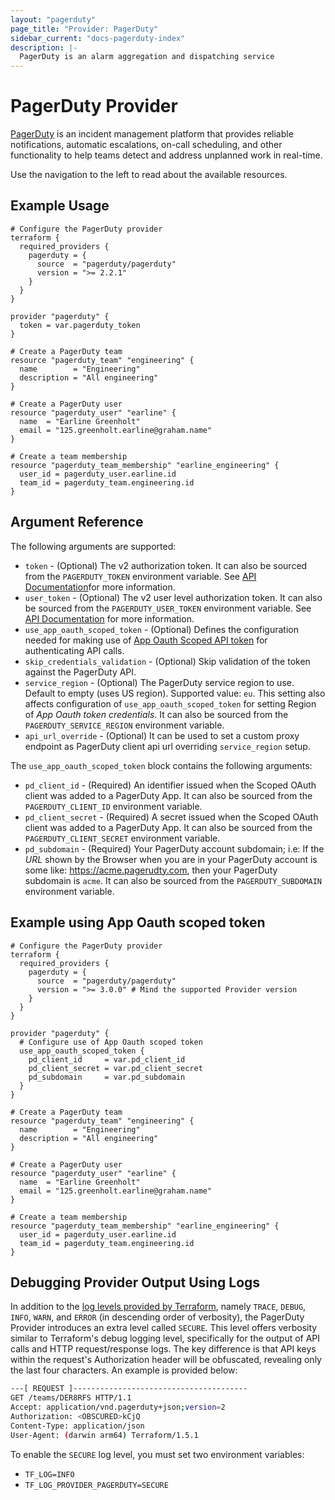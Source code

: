 ```yaml
---
layout: "pagerduty"
page_title: "Provider: PagerDuty"
sidebar_current: "docs-pagerduty-index"
description: |-
  PagerDuty is an alarm aggregation and dispatching service
---
```


# PagerDuty Provider

[PagerDuty](https://www.pagerduty.com/) is an incident management platform that provides reliable notifications, automatic escalations, on-call scheduling, and other functionality to help teams detect and address unplanned work in real-time.

Use the navigation to the left to read about the available resources.

## Example Usage

```hcl
# Configure the PagerDuty provider
terraform {
  required_providers {
    pagerduty = {
      source  = "pagerduty/pagerduty"
      version = ">= 2.2.1"
    }
  }
}

provider "pagerduty" {
  token = var.pagerduty_token
}

# Create a PagerDuty team
resource "pagerduty_team" "engineering" {
  name        = "Engineering"
  description = "All engineering"
}

# Create a PagerDuty user
resource "pagerduty_user" "earline" {
  name  = "Earline Greenholt"
  email = "125.greenholt.earline@graham.name"
}

# Create a team membership
resource "pagerduty_team_membership" "earline_engineering" {
  user_id = pagerduty_user.earline.id
  team_id = pagerduty_team.engineering.id
}
```

## Argument Reference

The following arguments are supported:

* `token` - (Optional) The v2 authorization token. It can also be sourced from the `PAGERDUTY_TOKEN` environment variable. See [API Documentation](https://developer.pagerduty.com/docs/ZG9jOjExMDI5NTUx-authentication)for more information.
* `user_token` - (Optional) The v2 user level authorization token. It can also be sourced from the `PAGERDUTY_USER_TOKEN` environment variable. See [API Documentation](https://developer.pagerduty.com/docs/ZG9jOjExMDI5NTUx-authentication) for more information.
* `use_app_oauth_scoped_token` - (Optional) Defines the configuration needed for making use of [App Oauth Scoped API token](https://developer.pagerduty.com/docs/e518101fde5f3-obtaining-an-app-o-auth-token) for authenticating API calls.
* `skip_credentials_validation` - (Optional) Skip validation of the token against the PagerDuty API.
* `service_region` - (Optional) The PagerDuty service region to use. Default to empty (uses US region). Supported value: `eu`. This setting also affects configuration of `use_app_oauth_scoped_token` for setting Region of *App Oauth token credentials*. It can also be sourced from the `PAGERDUTY_SERVICE_REGION` environment variable.
* `api_url_override` - (Optional) It can be used to set a custom proxy endpoint as PagerDuty client api url overriding `service_region` setup.

The `use_app_oauth_scoped_token` block contains the following arguments:

* `pd_client_id` - (Required) An identifier issued when the Scoped OAuth client was added to a PagerDuty App. It can also be sourced from the `PAGERDUTY_CLIENT_ID` environment variable.
* `pd_client_secret` - (Required) A secret issued when the Scoped OAuth client was added to a PagerDuty App. It can also be sourced from the `PAGERDUTY_CLIENT_SECRET` environment variable.
* `pd_subdomain` - (Required) Your PagerDuty account subdomain; i.e: If the *URL* shown by the Browser when you are in your PagerDuty account is some like: https://acme.pagerudty.com, then your PagerDuty subdomain is `acme`. It can also be sourced from the `PAGERDUTY_SUBDOMAIN` environment variable.

## Example using App Oauth scoped token

```hcl
# Configure the PagerDuty provider
terraform {
  required_providers {
    pagerduty = {
      source  = "pagerduty/pagerduty"
      version = ">= 3.0.0" # Mind the supported Provider version
    }
  }
}

provider "pagerduty" {
  # Configure use of App Oauth scoped token
  use_app_oauth_scoped_token {
    pd_client_id     = var.pd_client_id
    pd_client_secret = var.pd_client_secret
    pd_subdomain     = var.pd_subdomain
  }
}

# Create a PagerDuty team
resource "pagerduty_team" "engineering" {
  name        = "Engineering"
  description = "All engineering"
}

# Create a PagerDuty user
resource "pagerduty_user" "earline" {
  name  = "Earline Greenholt"
  email = "125.greenholt.earline@graham.name"
}

# Create a team membership
resource "pagerduty_team_membership" "earline_engineering" {
  user_id = pagerduty_user.earline.id
  team_id = pagerduty_team.engineering.id
}
```

## Debugging Provider Output Using Logs

In addition to the [log levels provided by Terraform](https://developer.hashicorp.com/terraform/internals/debugging), namely `TRACE`, `DEBUG`, `INFO`, `WARN`, and `ERROR` (in descending order of verbosity), the PagerDuty Provider introduces an extra level called `SECURE`. This level offers verbosity similar to Terraform's debug logging level, specifically for the output of API calls and HTTP request/response logs. The key difference is that API keys within the request's Authorization header will be obfuscated, revealing only the last four characters. An example is provided below:

```sh
---[ REQUEST ]---------------------------------------
GET /teams/DER8RFS HTTP/1.1
Accept: application/vnd.pagerduty+json;version=2
Authorization: <OBSCURED>kCjQ
Content-Type: application/json
User-Agent: (darwin arm64) Terraform/1.5.1
```

To enable the `SECURE` log level, you must set two environment variables:

* `TF_LOG=INFO`
* `TF_LOG_PROVIDER_PAGERDUTY=SECURE`
